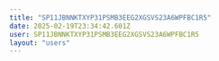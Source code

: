 ```yaml
---
title: "SP11JBNNKTXYP31PSMB3EEG2XGSVS23A6WPFBC1R5"
date: 2025-02-19T23:34:42.601Z
user: SP11JBNNKTXYP31PSMB3EEG2XGSVS23A6WPFBC1R5
layout: "users"
---
```

    